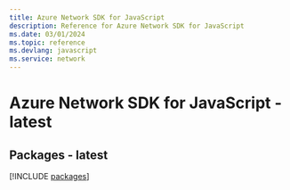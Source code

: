 ```yaml
---
title: Azure Network SDK for JavaScript
description: Reference for Azure Network SDK for JavaScript
ms.date: 03/01/2024
ms.topic: reference
ms.devlang: javascript
ms.service: network
---
```

# Azure Network SDK for JavaScript - latest
## Packages - latest
[!INCLUDE [packages](network-index.md)]